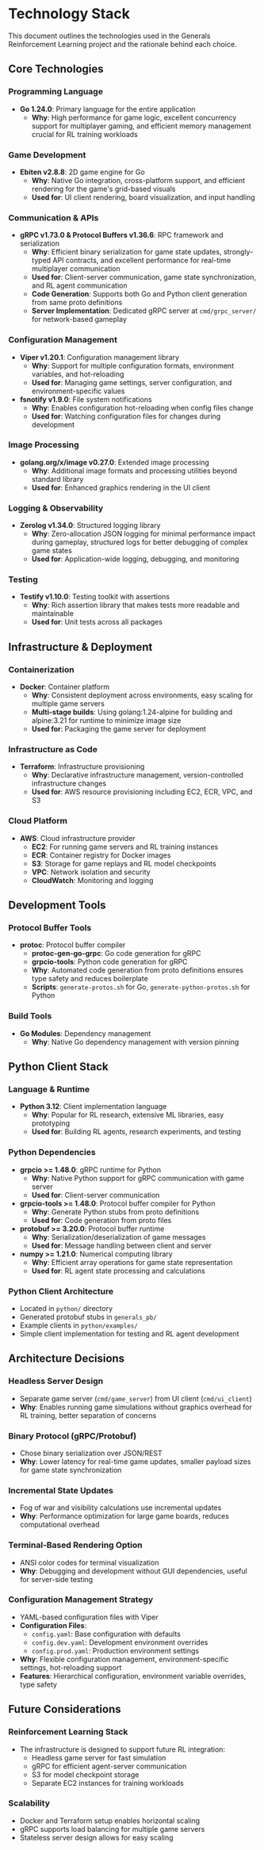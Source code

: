 # Technology Stack

This document outlines the technologies used in the Generals Reinforcement Learning project and the rationale behind each choice.

## Core Technologies

### Programming Language
- **Go 1.24.0**: Primary language for the entire application
  - **Why**: High performance for game logic, excellent concurrency support for multiplayer gaming, and efficient memory management crucial for RL training workloads

### Game Development
- **Ebiten v2.8.8**: 2D game engine for Go
  - **Why**: Native Go integration, cross-platform support, and efficient rendering for the game's grid-based visuals
  - **Used for**: UI client rendering, board visualization, and input handling

### Communication & APIs
- **gRPC v1.73.0 & Protocol Buffers v1.36.6**: RPC framework and serialization
  - **Why**: Efficient binary serialization for game state updates, strongly-typed API contracts, and excellent performance for real-time multiplayer communication
  - **Used for**: Client-server communication, game state synchronization, and RL agent communication
  - **Code Generation**: Supports both Go and Python client generation from same proto definitions
  - **Server Implementation**: Dedicated gRPC server at `cmd/grpc_server/` for network-based gameplay

### Configuration Management
- **Viper v1.20.1**: Configuration management library
  - **Why**: Support for multiple configuration formats, environment variables, and hot-reloading
  - **Used for**: Managing game settings, server configuration, and environment-specific values
- **fsnotify v1.9.0**: File system notifications
  - **Why**: Enables configuration hot-reloading when config files change
  - **Used for**: Watching configuration files for changes during development

### Image Processing
- **golang.org/x/image v0.27.0**: Extended image processing
  - **Why**: Additional image formats and processing utilities beyond standard library
  - **Used for**: Enhanced graphics rendering in the UI client

### Logging & Observability
- **Zerolog v1.34.0**: Structured logging library
  - **Why**: Zero-allocation JSON logging for minimal performance impact during gameplay, structured logs for better debugging of complex game states
  - **Used for**: Application-wide logging, debugging, and monitoring

### Testing
- **Testify v1.10.0**: Testing toolkit with assertions
  - **Why**: Rich assertion library that makes tests more readable and maintainable
  - **Used for**: Unit tests across all packages

## Infrastructure & Deployment

### Containerization
- **Docker**: Container platform
  - **Why**: Consistent deployment across environments, easy scaling for multiple game servers
  - **Multi-stage builds**: Using golang:1.24-alpine for building and alpine:3.21 for runtime to minimize image size
  - **Used for**: Packaging the game server for deployment

### Infrastructure as Code
- **Terraform**: Infrastructure provisioning
  - **Why**: Declarative infrastructure management, version-controlled infrastructure changes
  - **Used for**: AWS resource provisioning including EC2, ECR, VPC, and S3

### Cloud Platform
- **AWS**: Cloud infrastructure provider
  - **EC2**: For running game servers and RL training instances
  - **ECR**: Container registry for Docker images
  - **S3**: Storage for game replays and RL model checkpoints
  - **VPC**: Network isolation and security
  - **CloudWatch**: Monitoring and logging

## Development Tools

### Protocol Buffer Tools
- **protoc**: Protocol buffer compiler
  - **protoc-gen-go-grpc**: Go code generation for gRPC
  - **grpcio-tools**: Python code generation for gRPC
  - **Why**: Automated code generation from proto definitions ensures type safety and reduces boilerplate
  - **Scripts**: `generate-protos.sh` for Go, `generate-python-protos.sh` for Python

### Build Tools
- **Go Modules**: Dependency management
  - **Why**: Native Go dependency management with version pinning

## Python Client Stack

### Language & Runtime
- **Python 3.12**: Client implementation language
  - **Why**: Popular for RL research, extensive ML libraries, easy prototyping
  - **Used for**: Building RL agents, research experiments, and testing

### Python Dependencies
- **grpcio >= 1.48.0**: gRPC runtime for Python
  - **Why**: Native Python support for gRPC communication with game server
  - **Used for**: Client-server communication
- **grpcio-tools >= 1.48.0**: Protocol buffer compiler for Python
  - **Why**: Generate Python stubs from proto definitions
  - **Used for**: Code generation from proto files
- **protobuf >= 3.20.0**: Protocol buffer runtime
  - **Why**: Serialization/deserialization of game messages
  - **Used for**: Message handling between client and server
- **numpy >= 1.21.0**: Numerical computing library
  - **Why**: Efficient array operations for game state representation
  - **Used for**: RL agent state processing and calculations

### Python Client Architecture
- Located in `python/` directory
- Generated protobuf stubs in `generals_pb/`
- Example clients in `python/examples/`
- Simple client implementation for testing and RL agent development

## Architecture Decisions

### Headless Server Design
- Separate game server (`cmd/game_server`) from UI client (`cmd/ui_client`)
- **Why**: Enables running game simulations without graphics overhead for RL training, better separation of concerns

### Binary Protocol (gRPC/Protobuf)
- Chose binary serialization over JSON/REST
- **Why**: Lower latency for real-time game updates, smaller payload sizes for game state synchronization

### Incremental State Updates
- Fog of war and visibility calculations use incremental updates
- **Why**: Performance optimization for large game boards, reduces computational overhead

### Terminal-Based Rendering Option
- ANSI color codes for terminal visualization
- **Why**: Debugging and development without GUI dependencies, useful for server-side testing

### Configuration Management Strategy
- YAML-based configuration files with Viper
- **Configuration Files**:
  - `config.yaml`: Base configuration with defaults
  - `config.dev.yaml`: Development environment overrides
  - `config.prod.yaml`: Production environment settings
- **Why**: Flexible configuration management, environment-specific settings, hot-reloading support
- **Features**: Hierarchical configuration, environment variable overrides, type safety

## Future Considerations

### Reinforcement Learning Stack
- The infrastructure is designed to support future RL integration:
  - Headless game server for fast simulation
  - gRPC for efficient agent-server communication
  - S3 for model checkpoint storage
  - Separate EC2 instances for training workloads

### Scalability
- Docker and Terraform setup enables horizontal scaling
- gRPC supports load balancing for multiple game servers
- Stateless server design allows for easy scaling